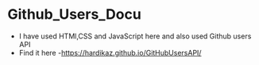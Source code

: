 # Github_Users_Docu
- I have used HTMl,CSS and JavaScript here and also used Github users API
- Find it here -https://hardikaz.github.io/GitHubUsersAPI/
